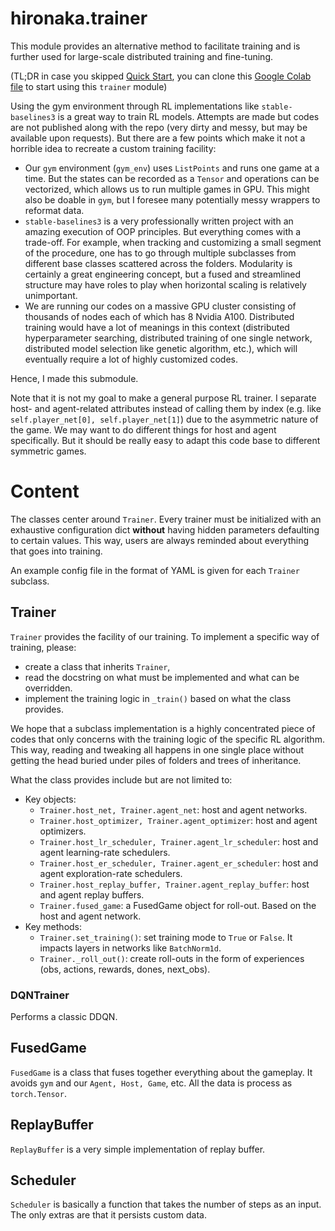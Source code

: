 # hironaka.trainer
This module provides an alternative method to facilitate training and is further used for large-scale distributed training and fine-tuning.

(TL;DR in case you skipped [Quick Start](../README.md#quick-start), you can clone this [Google Colab file](https://colab.research.google.com/drive/1nVnVA6cyg0GT5qTadJTJH7aU6smgopLm?usp=sharing) to start using this `trainer` module)

Using the gym environment through RL implementations like `stable-baselines3` is a great way to train RL models. Attempts are made but codes are not published along with the repo (very dirty and messy, but may be available upon requests). But there are a few points which make it not a horrible idea to recreate a custom training facility:
- Our `gym` environment (`gym_env`) uses `ListPoints` and runs one game at a time. But the states can be recorded as a `Tensor` and operations can be vectorized, which allows us to run multiple games in GPU. This might also be doable in `gym`, but I foresee many potentially messy wrappers to reformat data.
- `stable-baselines3` is a very professionally written project with an amazing execution of OOP principles. But everything comes with a trade-off. For example, when tracking and customizing a small segment of the procedure, one has to go through multiple subclasses from different base classes scattered across the folders. Modularity is certainly a great engineering concept, but a fused and streamlined structure may have roles to play when horizontal scaling is relatively unimportant.
- We are running our codes on a massive GPU cluster consisting of thousands of nodes each of which has 8 Nvidia A100. Distributed training would have a lot of meanings in this context (distributed hyperparameter searching, distributed training of one single network, distributed model selection like genetic algorithm, etc.), which will eventually require a lot of highly customized codes.

Hence, I made this submodule.

Note that it is not my goal to make a general purpose RL trainer. I separate host- and agent-related attributes instead of calling them by index (e.g. like `self.player_net[0], self.player_net[1]`) due to the asymmetric nature of the game. We may want to do different things for host and agent specifically.
But it should be really easy to adapt this code base to different symmetric games. 
# Content
The classes center around `Trainer`. Every trainer must be initialized with an exhaustive configuration dict **without** having hidden parameters defaulting to certain values. This way, users are always reminded about everything that goes into training. 

An example config file in the format of YAML is given for each `Trainer` subclass.
## Trainer
`Trainer` provides the facility of our training. To implement a specific way of training, please:
- create a class that inherits `Trainer`,
- read the docstring on what must be implemented and what can be overridden.
- implement the training logic in `_train()` based on what the class provides.

We hope that a subclass implementation is a highly concentrated piece of codes that only concerns with the training logic of the specific RL algorithm. This way, reading and tweaking all happens in one single place without getting the head buried under piles of folders and trees of inheritance.

What the class provides include but are not limited to:
- Key objects:
  - `Trainer.host_net, Trainer.agent_net`: host and agent networks.
  - `Trainer.host_optimizer, Trainer.agent_optimizer`: host and agent optimizers.
  - `Trainer.host_lr_scheduler, Trainer.agent_lr_scheduler`: host and agent learning-rate schedulers.
  - `Trainer.host_er_scheduler, Trainer.agent_er_scheduler`: host and agent exploration-rate schedulers.
  - `Trainer.host_replay_buffer, Trainer.agent_replay_buffer`: host and agent replay buffers.
  - `Trainer.fused_game`: a FusedGame object for roll-out. Based on the host and agent network.
- Key methods:
  - `Trainer.set_training()`: set training mode to `True` or `False`. It impacts layers in networks like `BatchNorm1d`. 
  - `Trainer._roll_out()`: create roll-outs in the form of experiences (obs, actions, rewards, dones, next_obs).

### DQNTrainer
  Performs a classic DDQN.
## FusedGame
`FusedGame` is a class that fuses together everything about the gameplay. It avoids `gym` and our `Agent, Host, Game`, etc. All the data is process as `torch.Tensor`.
## ReplayBuffer
`ReplayBuffer` is a very simple implementation of replay buffer.
## Scheduler
`Scheduler` is basically a function that takes the number of steps as an input. The only extras are that it persists custom data.